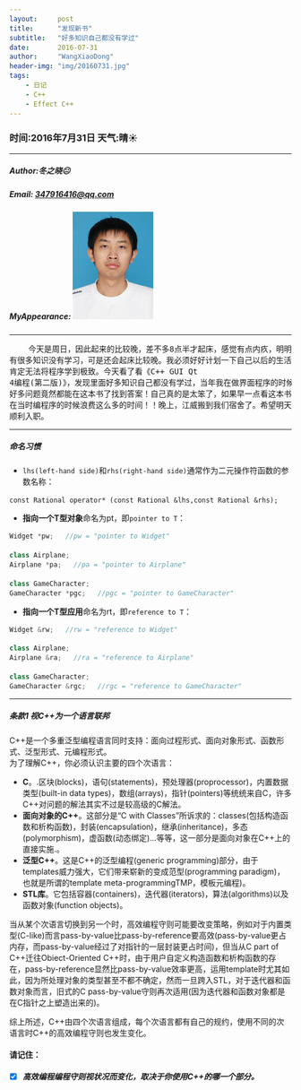 ```yaml
---
layout:     post
title:      "发现新书"
subtitle:   "好多知识自己都没有学过"
date:       2016-07-31
author:     "WangXiaoDong"
header-img: "img/20160731.jpg"
tags:
    - 日记
    - C++
    - Effect C++
---
```



### 时间:2016年7月31日 天气:晴:sunny:
-----
#####   Author:冬之晓:neutral_face:
#####   Email: 347916416@qq.com
#####   MyAppearance: ![MyAppearance](https://github.com/Dongzhixiao/PictureCache/raw/master/MyPicture.JPG "我的头像")
----------

<pre>
    今天是周日，因此起来的比较晚，差不多8点半才起床，感觉有点内疚，明明自己还
有很多知识没有学习，可是还会起床比较晚。我必须好好计划一下自己以后的生活，否则
肯定无法将程序学到极致。今天看了看《C++ GUI Qt 
4编程(第二版)》，发现里面好多知识自己都没有学过，当年我在做界面程序的时候，有
好多问题竟然都能在这本书了找到答案！自己真的是太笨了，如果早一点看这本书也不会
在当时编程序的时候浪费这么多的时间！！晚上，江威搬到我们宿舍了。希望明天他能够
顺利入职。
</pre>
--------
##### 命名习惯

- `lhs(left-hand side)`和`rhs(right-hand side)`通常作为二元操作符函数的参数名称：

`const Rational operator* (const Rational &lhs,const Rational &rhs);`

- **指向一个T型对象**命名为pt，即`pointer to T`：

```C++
Widget *pw;   //pw = "pointer to Widget"

class Airplane;
Airplane *pa;   //pa = "pointer to Airplane"

class GameCharacter;
GameCharacter *pgc;   //pgc = "pointer to GameCharacter"
```

- **指向一个T型应用**命名为rt，即`reference to T`：

```C++
Widget &rw;   //rw = "reference to Widget"

class Airplane;
Airplane &ra;   //ra = "reference to Airplane"

class GameCharacter;
GameCharacter &rgc;   //rgc = "reference to GameCharacter"
```
-----------
##### 条款1 视C\+\+为一个语言联邦

C\+\+是一个多重泛型编程语言同时支持：面向过程形式、面向对象形式、函数形式、泛型形式、元编程形式。  
为了理解C\+\+，你必须认识主要的四个次语言：

- **C**。.区块(blocks)，语句(statements)，预处理器(proprocessor)，内置数据类型(built-in data types)，数组(arrays)，指针(pointers)等统统来自C，许多C++对问题的解法其实不过是较高级的C解法。
- **面向对象的C++**。这部分是“C with Classes”所诉求的：classes(包括构造函数和析构函数)，封装(encapsulation)，继承(inheritance)，多态(polymorphism)，虚函数(动态绑定)...等等，这一部分是面向对象在C++上的直接实施.。
- **泛型C++**。这是C++的泛型编程(generic programming)部分，由于templates威力强大，它们带来崭新的变成范型(programming paradigm)，也就是所谓的template meta-programmingTMP，模板元编程)。
- **STL库**。它包括容器(containers)，迭代器(iterators)，算法(algorithms)以及函数对象(function objects)。

当从某个次语言切换到另一个时，高效编程守则可能要改变策略，例如对于内置类型(C-like)而言pass-by-value比pass-by-reference要高效(pass-by-value更占内存，而pass-by-value经过了对指针的一层封装更占时间)，但当从C part of C++迁往Obiect-Oriented C++时，由于用户自定义构造函数和析构函数的存在，pass-by-reference显然比pass-by-value效率更高，运用template时尤其如此，因为所处理对象的类型甚至不都不确定，然而一旦跨入STL，对于迭代器和函数对象而言，旧式的C pass-by-value守则再次适用(因为迭代器和函数对象都是在C指针之上塑造出来的)。

综上所述，C\+\+由四个次语言组成，每个次语言都有自己的规约，使用不同的次语言时C\+\+的高效编程守则也发生变化。
 
#### 请记住：
- [x] ***高效编程编程守则视状况而变化，取决于你使用C\+\+的哪一个部分。***
